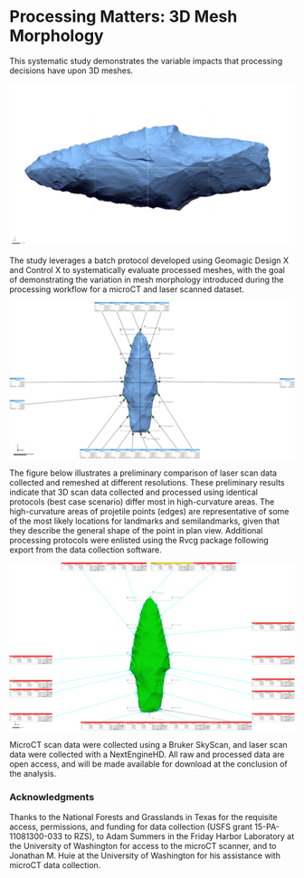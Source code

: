 # Processing Matters: 3D Mesh Morphology

This systematic study demonstrates the variable impacts that processing decisions have upon 3D meshes.

![](./figures/41HO54.png)

The study leverages a batch protocol developed using Geomagic Design X and Control X to systematically evaluate processed meshes, with the goal of demonstrating the variation in mesh morphology introduced during the processing workflow for a microCT and laser scanned dataset.

![](./figures/FigBatch.jpg)

The figure below illustrates a preliminary comparison of laser scan data collected and remeshed at different resolutions. These preliminary results indicate that 3D scan data collected and processed using identical protocols (best case scenario) differ most in high-curvature areas. The high-curvature areas of projetile points (edges) are representative of some of the most likely locations for landmarks and semilandmarks, given that they describe the general shape of the point in plan view. Additional processing protocols were enlisted using the Rvcg package following export from the data collection software.

![](./figures/r2.jpg)

MicroCT scan data were collected using a Bruker SkyScan, and laser scan data were collected with a NextEngineHD. All raw and processed data are open access, and will be made available for download at the conclusion of the analysis.

### Acknowledgments

Thanks to the National Forests and Grasslands in Texas for the requisite access, permissions, and funding for data collection (USFS grant 15-PA-11081300-033 to RZS), to Adam Summers in the Friday Harbor Laboratory at the University of Washington for access to the microCT scanner, and to Jonathan M. Huie at the University of Washington for his assistance with microCT data collection.